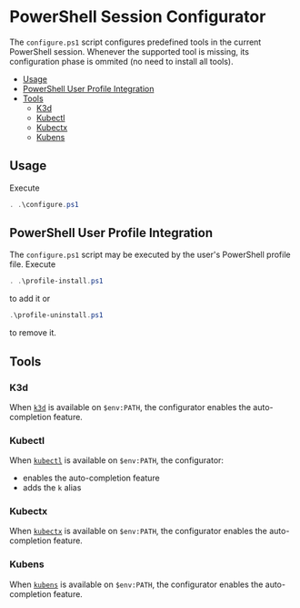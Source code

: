 # PowerShell Session Configurator

The `configure.ps1` script configures predefined tools in the current PowerShell session. Whenever the supported tool is missing, its configuration phase is ommited (no need to install all tools).

- [Usage](#usage)
- [PowerShell User Profile Integration](#powershell-user-profile-integration)
- [Tools](#tools)
  - [K3d](#k3d)
  - [Kubectl](#kubectl)
  - [Kubectx](#kubectx)
  - [Kubens](#kubens)

## Usage

Execute

```powershell
. .\configure.ps1
```

## PowerShell User Profile Integration

The `configure.ps1` script may be executed by the user's PowerShell profile file. Execute

```powershell
. .\profile-install.ps1
```

to add it or

```powershell
.\profile-uninstall.ps1
```

to remove it.

## Tools

### K3d

When [`k3d`](https://k3d.io/) is available on `$env:PATH`, the configurator enables the auto-completion feature.

### Kubectl

When [`kubectl`](https://kubernetes.io/docs/reference/kubectl/kubectl/) is available on `$env:PATH`, the configurator:

- enables the auto-completion feature
- adds the `k` alias

### Kubectx

When [`kubectx`](https://github.com/ahmetb/kubectx) is available on `$env:PATH`, the configurator enables the auto-completion feature.

### Kubens

When [`kubens`](https://github.com/ahmetb/kubectx) is available on `$env:PATH`, the configurator enables the auto-completion feature.
